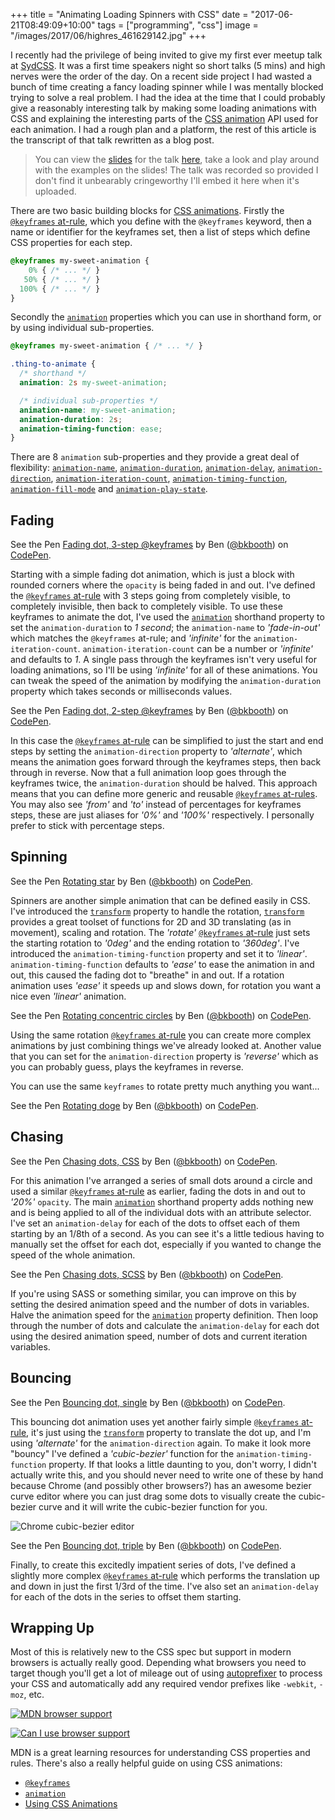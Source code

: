 +++
title = "Animating Loading Spinners with CSS"
date = "2017-06-21T08:49:09+10:00"
tags = ["programming", "css"]
image = "/images/2017/06/highres_461629142.jpg"
+++

I recently had the privilege of being invited to give my first ever meetup talk at [SydCSS][]. It was a first time speakers night so short talks (5 mins) and high nerves were the order of the day. On a recent side project I had wasted a bunch of time creating a fancy loading spinner while I was mentally blocked trying to solve a real problem. I had the idea at the time that I could probably give a reasonably interesting talk by making some loading animations with CSS and explaining the interesting parts of the [CSS animation][css-animation] API used for each animation. I had a rough plan and a platform, the rest of this article is the transcript of that talk rewritten as a blog post.

> You can view the [slides][] for the talk [here][slides], take a look and play around with the examples on the slides! The talk was recorded so provided I don't find it unbearably cringeworthy I'll embed it here when it's uploaded.

There are two basic building blocks for [CSS animations][css-animation]. Firstly the [`@keyframes` at-rule][css-keyframes], which you define with the `@keyframes` keyword, then a name or identifier for the keyframes set, then a list of steps which define CSS properties for each step.

```css
@keyframes my-sweet-animation {
    0% { /* ... */ }
   50% { /* ... */ }
  100% { /* ... */ }
}
```

Secondly the [`animation`][css-animation] properties which you can use in shorthand form, or by using individual sub-properties.

```css
@keyframes my-sweet-animation { /* ... */ }

.thing-to-animate {
  /* shorthand */
  animation: 2s my-sweet-animation;

  /* individual sub-properties */
  animation-name: my-sweet-animation;
  animation-duration: 2s;
  animation-timing-function: ease;
}
```

There are 8 `animation` sub-properties and they provide a great deal of flexibility: [`animation-name`](https://developer.mozilla.org/en-US/docs/Web/CSS/animation-name), [`animation-duration`](https://developer.mozilla.org/en-US/docs/Web/CSS/animation-duration), [`animation-delay`](https://developer.mozilla.org/en-US/docs/Web/CSS/animation-delay), [`animation-direction`](https://developer.mozilla.org/en-US/docs/Web/CSS/animation-direction), [`animation-iteration-count`](https://developer.mozilla.org/en-US/docs/Web/CSS/animation-iteration-count), [`animation-timing-function`](https://developer.mozilla.org/en-US/docs/Web/CSS/animation-timing-function), [`animation-fill-mode`](https://developer.mozilla.org/en-US/docs/Web/CSS/animation-fill-mode) and [`animation-play-state`](https://developer.mozilla.org/en-US/docs/Web/CSS/animation-play-state).


## Fading

<p data-height="263" data-theme-id="0" data-slug-hash="WOjvPM" data-default-tab="css,result" data-user="bkbooth" data-embed-version="2" data-pen-title="Fading dot, 3-step @keyframes" class="codepen">See the Pen <a href="https://codepen.io/bkbooth/pen/WOjvPM/">Fading dot, 3-step @keyframes</a> by Ben (<a href="https://codepen.io/bkbooth">@bkbooth</a>) on <a href="https://codepen.io">CodePen</a>.</p>

Starting with a simple fading dot animation, which is just a block with rounded corners where the `opacity` is being faded in and out. I've defined the [`@keyframes` at-rule][css-keyframes] with 3 steps going from completely visible, to completely invisible, then back to completely visible. To use these keyframes to animate the dot, I've used the [`animation`][css-animation] shorthand property to set the `animation-duration` to _1 second_; the `animation-name` to _'fade-in-out'_ which matches the `@keyframes` at-rule; and _'infinite'_ for the `animation-iteration-count`. `animation-iteration-count` can be a number or _'infinite'_ and defaults to _1_. A single pass through the keyframes isn't very useful for loading animations, so I'll be using _'infinite'_ for all of these animations. You can tweak the speed of the animation by modifying the `animation-duration` property which takes seconds or milliseconds values.

<p data-height="265" data-theme-id="0" data-slug-hash="wedKWj" data-default-tab="css,result" data-user="bkbooth" data-embed-version="2" data-pen-title="Fading dot, 2-step @keyframes" class="codepen">See the Pen <a href="https://codepen.io/bkbooth/pen/wedKWj/">Fading dot, 2-step @keyframes</a> by Ben (<a href="https://codepen.io/bkbooth">@bkbooth</a>) on <a href="https://codepen.io">CodePen</a>.</p>

  In this case the [`@keyframes` at-rule][css-keyframes] can be simplified to just the start and end steps by setting the `animation-direction` property to _'alternate'_, which means the animation goes forward through the keyframes steps, then back through in reverse. Now that a full animation loop goes through the keyframes twice, the `animation-duration` should be halved. This approach means that you can define more generic and reusable [`@keyframes` at-rules][css-keyframes]. You may also see _'from'_ and _'to'_ instead of percentages for keyframes steps, these are just aliases for _'0%'_ and _'100%'_ respectively. I personally prefer to stick with percentage steps.


## Spinning

<p data-height="265" data-theme-id="0" data-slug-hash="yXboZM" data-default-tab="css,result" data-user="bkbooth" data-embed-version="2" data-pen-title="Rotating star" class="codepen">See the Pen <a href="https://codepen.io/bkbooth/pen/yXboZM/">Rotating star</a> by Ben (<a href="https://codepen.io/bkbooth">@bkbooth</a>) on <a href="https://codepen.io">CodePen</a>.</p>

Spinners are another simple animation that can be defined easily in CSS. I've introduced the [`transform`][css-transform] property to handle the rotation, [`transform`][css-transform] provides a great toolset of functions for 2D and 3D translating (as in movement), scaling and rotation. The _'rotate'_ [`@keyframes` at-rule][css-keyframes] just sets the starting rotation to _'0deg'_ and the ending rotation to _'360deg'_. I've introduced the `animation-timing-function` property and set it to _'linear'_. `animation-timing-function` defaults to _'ease'_ to ease the animation in and out, this caused the fading dot to "breathe" in and out. If a rotation animation uses _'ease'_ it speeds up and slows down, for rotation you want a nice even _'linear'_ animation.

<p data-height="265" data-theme-id="0" data-slug-hash="RgVZvO" data-default-tab="css,result" data-user="bkbooth" data-embed-version="2" data-pen-title="Rotating concentric circles" class="codepen">See the Pen <a href="https://codepen.io/bkbooth/pen/RgVZvO/">Rotating concentric circles</a> by Ben (<a href="https://codepen.io/bkbooth">@bkbooth</a>) on <a href="https://codepen.io">CodePen</a>.</p>

Using the same rotation [`@keyframes` at-rule][css-keyframes] you can create more complex animations by just combining things we've already looked at. Another value that you can set for the `animation-direction` property is _'reverse'_ which as you can probably guess, plays the keyframes in reverse.

You can use the same `keyframes` to rotate pretty much anything you want...

<p data-height="265" data-theme-id="0" data-slug-hash="awWyeK" data-default-tab="css,result" data-user="bkbooth" data-embed-version="2" data-pen-title="Rotating doge" class="codepen">See the Pen <a href="https://codepen.io/bkbooth/pen/awWyeK/">Rotating doge</a> by Ben (<a href="https://codepen.io/bkbooth">@bkbooth</a>) on <a href="https://codepen.io">CodePen</a>.</p>


## Chasing

<p data-height="265" data-theme-id="0" data-slug-hash="pwPWjw" data-default-tab="css,result" data-user="bkbooth" data-embed-version="2" data-pen-title="Chasing dots, CSS" class="codepen">See the Pen <a href="https://codepen.io/bkbooth/pen/pwPWjw/">Chasing dots, CSS</a> by Ben (<a href="https://codepen.io/bkbooth">@bkbooth</a>) on <a href="https://codepen.io">CodePen</a>.</p>

For this animation I've arranged a series of small dots around a circle and used a similar [`@keyframes` at-rule][css-keyframes] as earlier, fading the dots in and out to _'20%'_ `opacity`. The main [`animation`][css-animation] shorthand property adds nothing new and is being applied to all of the individual dots with an attribute selector. I've set an `animation-delay` for each of the dots to offset each of them starting by an 1/8th of a second. As you can see it's a little tedious having to manually set the offset for each dot, especially if you wanted to change the speed of the whole animation.

<p data-height="265" data-theme-id="0" data-slug-hash="zzwEqa" data-default-tab="css,result" data-user="bkbooth" data-embed-version="2" data-pen-title="Chasing dots, SCSS" class="codepen">See the Pen <a href="https://codepen.io/bkbooth/pen/zzwEqa/">Chasing dots, SCSS</a> by Ben (<a href="https://codepen.io/bkbooth">@bkbooth</a>) on <a href="https://codepen.io">CodePen</a>.</p>

If you're using SASS or something similar, you can improve on this by setting the desired animation speed and the number of dots in variables. Halve the animation speed for the [`animation`][css-animation] property definition. Then loop through the number of dots and calculate the `animation-delay` for each dot using the desired animation speed, number of dots and current iteration variables.


## Bouncing

<p data-height="265" data-theme-id="0" data-slug-hash="owWGGr" data-default-tab="css,result" data-user="bkbooth" data-embed-version="2" data-pen-title="Bouncing dot, single" class="codepen">See the Pen <a href="https://codepen.io/bkbooth/pen/owWGGr/">Bouncing dot, single</a> by Ben (<a href="https://codepen.io/bkbooth">@bkbooth</a>) on <a href="https://codepen.io">CodePen</a>.</p>

This bouncing dot animation uses yet another fairly simple [`@keyframes` at-rule][css-keyframes], it's just using the [`transform`][css-transform] property to translate the dot up, and I'm using _'alternate'_ for the `animation-direction` again. To make it look more "bouncy" I've defined a _'cubic-bezier'_ function for the `animation-timing-function` property. If that looks a little daunting to you, don't worry, I didn't actually write this, and you should never need to write one of these by hand because Chrome (and possibly other browsers?) has an awesome bezier curve editor where you can just drag some dots to visually create the cubic-bezier curve and it will write the cubic-bezier function for you.


![Chrome cubic-bezier editor](/images/2017/06/cubic-bezier.png "Chrome cubic-bezier editor")

<p data-height="265" data-theme-id="0" data-slug-hash="XgReQG" data-default-tab="css,result" data-user="bkbooth" data-embed-version="2" data-pen-title="Bouncing dot, triple" class="codepen">See the Pen <a href="https://codepen.io/bkbooth/pen/XgReQG/">Bouncing dot, triple</a> by Ben (<a href="https://codepen.io/bkbooth">@bkbooth</a>) on <a href="https://codepen.io">CodePen</a>.</p>

Finally, to create this excitedly impatient series of dots, I've defined a slightly more complex [`@keyframes` at-rule][css-keyframes] which performs the translation up and down in just the first 1/3rd of the time. I've also set an `animation-delay` for each of the dots in the series to offset them starting.


## Wrapping Up

Most of this is relatively new to the CSS spec but support in modern browsers is actually really good. Depending what browsers you need to target though you'll get a lot of mileage out of using [autoprefixer](https://github.com/postcss/autoprefixer) to process your CSS and automatically add any required vendor prefixes like `-webkit`, `-moz`, etc.

[![MDN browser support](/images/2017/06/mdn-animations.png "MDN browser support")](https://developer.mozilla.org/en/docs/Web/CSS/animation#Browser_compatibility)

[![Can I use browser support](/images/2017/06/caniuse-animations.png "Can I use browser support")](http://caniuse.com/#feat=css-animation)

MDN is a great learning resources for understanding CSS properties and rules. There's also a really helpful guide on using CSS animations:

* [`@keyframes`][css-keyframes]
* [`animation`][css-animation]
* [Using CSS Animations](https://developer.mozilla.org/en-US/docs/Web/CSS/CSS_Animations/Using_CSS_animations)


[sydcss]: https://www.meetup.com/SydCSS/
[slides]: http://bkbooth.github.io/sydcss-talk-animations/
[css-animation]: https://developer.mozilla.org/en-US/docs/Web/CSS/animation
[css-keyframes]: https://developer.mozilla.org/en/docs/Web/CSS/@keyframes
[css-transform]: https://developer.mozilla.org/en-US/docs/Web/CSS/transform

<script async src="https://production-assets.codepen.io/assets/embed/ei.js"></script>
